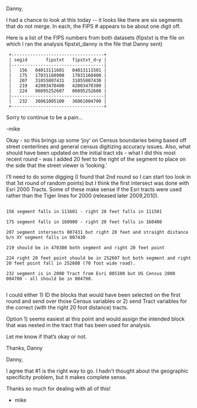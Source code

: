 Danny, 

I had a chance to look at this today -- it looks like there are six segments that do not merge. In each, the FIPS # appears to be about one digit off. 

Here is a list of the FIPS numbers from both datasets (fipstxt is the file on which I ran the analysis fipstxt_danny is the file that Danny sent)

     +-----------------------------------+
     | segid       fipstxt   fipstxt_d~y |
     |-----------------------------------|
     |   156   04013111601   04013111501 |
     |   175   17031160900   17031160400 |
     |   207   31055007431   31055007430 |
     |   219   42003470400   42003470300 |
     |   224   06095252607   06095252608 |
     |-----------------------------------|
     |   232   36061005100   36061004700 |
     +-----------------------------------+

Sorry to continue to be a pain...

-mike


Okay - so this brings up some ‘joy’ on Census boundaries being based off street centerlines and general census digitizing accuracy issues. Also, what should have been updated on the initial tract ids - what I did this most recent round - was I added 20 feet to the right of the segment to place on the side that the street viewer is ‘looking.'

I’ll need to do some digging (I found that 2nd round so I can start too look in that 1st round of random points) but I think the first intersect was done with Esri 2000 Tracts. Some of these make sense if the Esri tracts were used rather than the Tiger lines for 2000 (released later 2009,2010).
<pre><code>
156 segment falls in 111601 - right 20 feet falls in 111501

175 segment falls in 160900 - right 20 feet falls in 160400

207 segment intersects 007431 but right 20 feet and straight distance b/n XY segment falls in 007430

219 should be in 470300 both segment and right 20 feet point

224 right 20 feet point should be in 252607 but both segment and right 20 feet point fall in 252608 (70 foot wide road). 

232 segment is in 2000 Tract from Esri 005100 but US Census 2000 004700 - all should be in 004700. 

</pre></code>
I could either 1) ID the blocks that would have been selected on the first round and send over those Census variables or 2) send Tract variables for the correct (with the right 20 foot distance) tracts. 

Option 1) seems easiest at this point and would assign the intended block that was nested in the tract that has been used for analysis. 

Let me know if that’s okay or not. 

Thanks,
Danny


Danny,

I agree that #1 is the right way to go. I hadn't thought about the geographic specificity problem, but it makes complete sense. 

Thanks so much for dealing with all of this!

- mike
